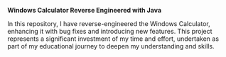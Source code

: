 **Windows Calculator Reverse Engineered with Java**

In this repository, I have reverse-engineered the Windows Calculator, enhancing it with bug fixes and introducing new features. This project represents a significant investment of
my time and effort, undertaken as part of my educational journey to deepen my understanding and skills.
